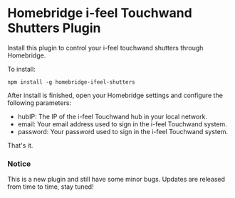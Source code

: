 
# Homebridge i-feel Touchwand Shutters Plugin

Install this plugin to control your i-feel touchwand shutters through Homebridge.

To install:

```npm install -g homebridge-ifeel-shutters```


After install is finished, open your Homebridge settings and configure the following parameters:

- hubIP: The IP of the i-feel Touchwand hub in your local network.
- email: Your email address used to sign in the i-feel Touchwand system.
- password: Your password used to sign in the i-feel Touchwand system.


That's it.


### Notice

This is a new plugin and still have some minor bugs. Updates are released from time to time, stay tuned!
